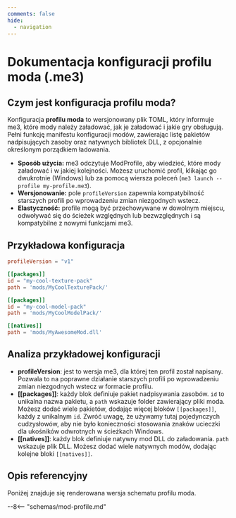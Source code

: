 ```yaml
---
comments: false
hide:
  - navigation
---
```


# Dokumentacja konfiguracji profilu moda (.me3)

## Czym jest konfiguracja profilu moda?

Konfiguracja **profilu moda** to wersjonowany plik TOML, który informuje me3, które mody należy załadować, jak je załadować i jakie gry obsługują. Pełni funkcję manifestu konfiguracji modów, zawierając listę pakietów nadpisujących zasoby oraz natywnych bibliotek DLL, z opcjonalnie określonym porządkiem ładowania.

- **Sposób użycia:** me3 odczytuje ModProfile, aby wiedzieć, które mody załadować i w jakiej kolejności. Możesz uruchomić profil, klikając go dwukrotnie (Windows) lub za pomocą wiersza poleceń (`me3 launch --profile my-profile.me3`).
- **Wersjonowanie:** pole `profileVersion` zapewnia kompatybilność starszych profili po wprowadzeniu zmian niezgodnych wstecz.
- **Elastyczność:** profile mogą być przechowywane w dowolnym miejscu, odwoływać się do ścieżek względnych lub bezwzględnych i są kompatybilne z nowymi funkcjami me3.

## Przykładowa konfiguracja

```toml
profileVersion = "v1"

[[packages]]
id = "my-cool-texture-pack"
path = 'mods/MyCoolTexturePack/'

[[packages]]
id = "my-cool-model-pack"
path = 'mods/MyCoolModelPack/'

[[natives]]
path = 'mods/MyAwesomeMod.dll'
```

## Analiza przykładowej konfiguracji

- **profileVersion**: jest to wersja me3, dla której ten profil został napisany. Pozwala to na poprawne działanie starszych profili po wprowadzeniu zmian niezgodnych wstecz w formacie profilu.
- **[[packages]]**: każdy blok definiuje pakiet nadpisywania zasobów. `id` to unikalna nazwa pakietu, a `path` wskazuje folder zawierający pliki moda. Możesz dodać wiele pakietów, dodając więcej bloków `[[packages]]`, każdy z unikalnym `id`. Zwróć uwagę, że używamy tutaj pojedynczych cudzysłowów, aby nie było konieczności stosowania znaków ucieczki dla ukośników odwrotnych w ścieżkach Windows.
- **[[natives]]**: każdy blok definiuje natywny mod DLL do załadowania. `path` wskazuje plik DLL. Możesz dodać wiele natywnych modów, dodając kolejne bloki `[[natives]]`.

## Opis referencyjny

Poniżej znajduje się renderowana wersja schematu profilu moda.

--8<-- "schemas/mod-profile.md"
